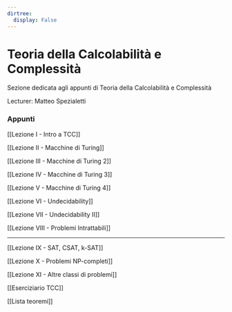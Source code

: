 ```yaml
---
dirtree:
  display: False
---
```


# Teoria della Calcolabilità e Complessità

Sezione dedicata agli appunti di Teoria della Calcolabilità e Complessità

Lecturer: Matteo Spezialetti

### Appunti

[[Lezione I - Intro a TCC]]

[[Lezione II - Macchine di Turing]]

[[Lezione III - Macchine di Turing 2]]

[[Lezione IV - Macchine di Turing 3]]

[[Lezione V - Macchine di Turing 4]]

[[Lezione VI - Undecidability]]

[[Lezione VII - Undecidability II]]

[[Lezione VIII - Problemi Intrattabili]]

---

[[Lezione IX - SAT, CSAT, k-SAT]]

[[Lezione X - Problemi NP-completi]]

[[Lezione XI - Altre classi di problemi]]

[[Eserciziario TCC]]

[[Lista teoremi]]